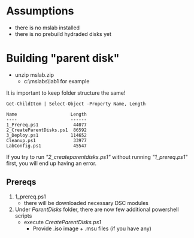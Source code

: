 # Assumptions

- there is no mslab installed
- there is no prebuild hydraded disks yet

# Building "parent disk"

- unzip mslab.zip
  - c:\mslabs\lab1 for example

It is important to keep folder structure the same!

```
Get-ChildItem | Select-Object -Property Name, Length

Name                    Length
----                    ------
1_Prereq.ps1             44077
2_CreateParentDisks.ps1  86592
3_Deploy.ps1            114652
Cleanup.ps1              33977
LabConfig.ps1            45547
```

If you try to run *"2_createparentdisks.ps1"* without running *"1_prereq.ps1"* first, you will end up having an error.

## Prereqs

1. 1_prereq.ps1
   - there will be downloaded necessary DSC modules
2. Under *ParentDisks* folder, there are now few additional powershell scripts
   - execute *CreateParentDisks.ps1*
     - Provide .iso image + .msu files (if you have any)